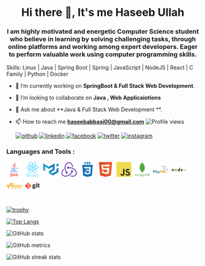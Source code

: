 
<h1 align="center">Hi there 👋, It's me Haseeb Ullah</h1>

<h3 align="center"> I am highly motivated and energetic Computer Science student who believe in learning by solving challenging tasks, through online platforms and working among expert developers. Eager to perform valuable work using computer programming skills. </h3>



Skills: Linux | Java | Spring Boot | Spring | JavaScript | NodeJS | React | C Family | Python | Docker


- 🔭 I’m currently working on  **SpringBoot & Full Stack Web Development**. 
- 👯 I’m looking to collaborate on **Java , Web Applicaiotions**  
- 💬 Ask me about **Java & Full Stack Web Development  **.  
- 📫 How to reach me **haseebabbasi00@gmail.com**
![Profile views](https://gpvc.arturio.dev/HaseebUllahAbbasi)  


    [<img src='https://img.icons8.com/nolan/64/github.png' alt='github' height='40'>](https://github.com/haseebullahabbasi)      [<img src='https://img.icons8.com/nolan/64/linkedin-circled.png' alt='linkedin' height='40'>](https://www.linkedin.com/in/haseebullahabbasi)    [<img src='https://img.icons8.com/nolan/64/facebook-new.png' alt='facebook' height='40'>](https://www.facebook.com/haseebabbasi.562)     [<img src='https://img.icons8.com/nolan/64/twitter-circled.png' alt='twitter' height='40'>](https://twitter.com/haseebabbasi00/)    [<img src='https://img.icons8.com/nolan/64/instagram-new.png' alt='instagram' height='40'>](https://www.instagram.com/haseebullah.562/)


<!-- [<img src='https://cdn.jsdelivr.net/npm/simple-icons@3.0.1/icons/github.svg' alt='github' height='40'>](https://github.com/HaseebUllahAbbasi)  [<img src='https://cdn.jsdelivr.net/npm/simple-icons@3.0.1/icons/linkedin.svg' alt='linkedin' height='40'>](https://www.linkedin.com/in/.../)  [<img src='https://cdn.jsdelivr.net/npm/simple-icons@3.0.1/icons/facebook.svg' alt='facebook' height='40'>](https://www.facebook.com/...)  [<img src='https://cdn.jsdelivr.net/npm/simple-icons@3.0.1/icons/instagram.svg' alt='instagram' height='40'>](https://www.instagram.com/.../)  [<img src='https://cdn.jsdelivr.net/npm/simple-icons@3.0.1/icons/twitter.svg' alt='twitter' height='40'>](https://twitter.com/...)  [<img src='https://cdn.jsdelivr.net/npm/simple-icons@3.0.1/icons/icloud.svg' alt='website' height='40'>](...)   -->



<h3>Languages and Tools :</h3>
<div>
  <img src="https://github.com/devicons/devicon/blob/master/icons/java/java-original-wordmark.svg" title="Java" alt="Java" width="40" height="40"/>&nbsp;
  <img src="https://github.com/devicons/devicon/blob/master/icons/react/react-original-wordmark.svg" title="React" alt="React" width="40" height="40"/>&nbsp;
  <img src="https://github.com/devicons/devicon/blob/master/icons/materialui/materialui-original.svg" title="Material UI" alt="Material UI" width="40" height="40"/>&nbsp;
  <img src="https://github.com/devicons/devicon/blob/master/icons/redux/redux-original.svg" title="Redux" alt="Redux " width="40" height="40"/>&nbsp;
  <img src="https://github.com/devicons/devicon/blob/master/icons/css3/css3-plain-wordmark.svg"  title="CSS3" alt="CSS" width="40" height="40"/>&nbsp;
  <img src="https://github.com/devicons/devicon/blob/master/icons/html5/html5-original.svg" title="HTML5" alt="HTML" width="40" height="40"/>&nbsp;
  <img src="https://github.com/devicons/devicon/blob/master/icons/javascript/javascript-original.svg" title="JavaScript" alt="JavaScript" width="40" height="40"/>&nbsp;
  <img src="https://github.com/devicons/devicon/blob/master/icons/mongodb/mongodb-plain-wordmark.svg" title="Gatsby"  alt="Gatsby" width="40" height="40"/>&nbsp;
  <img src="https://github.com/devicons/devicon/blob/master/icons/mysql/mysql-original-wordmark.svg" title="MySQL"  alt="MySQL" width="40" height="40"/>&nbsp;
  <img src="https://github.com/devicons/devicon/blob/master/icons/nodejs/nodejs-original-wordmark.svg" title="NodeJS" alt="NodeJS" width="40" height="40"/>&nbsp;
  <img src="https://github.com/devicons/devicon/blob/master/icons/amazonwebservices/amazonwebservices-plain-wordmark.svg" title="AWS" alt="AWS" width="40" height="40"/>&nbsp;
  <img src="https://github.com/devicons/devicon/blob/master/icons/git/git-original-wordmark.svg" title="Git" **alt="Git" width="40" height="40"/>
</div>

<br/>



[![trophy](https://github-profile-trophy.vercel.app/?username=HaseebUllahAbbasi)](https://github.com/ryo-ma/github-profile-trophy)

[![Top Langs](https://github-readme-stats.vercel.app/api/top-langs/?username=HaseebUllahAbbasi)](https://github.com/anuraghazra/github-readme-stats)

![GitHub stats](https://github-readme-stats.vercel.app/api?username=HaseebUllahAbbasi&show_icons=true&theme=dark)  

![GitHub metrics](https://metrics.lecoq.io/HaseebUllahAbbasi)  

![GitHub streak stats](https://github-readme-streak-stats.herokuapp.com/?user=HaseebUllahAbbasi)  

